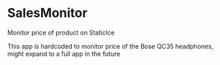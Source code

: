 # SalesMonitor
Monitor price of product on StaticIce

This app is hardcoded to monitor price of the Bose QC35 headphones, might expand to a full app in the future

